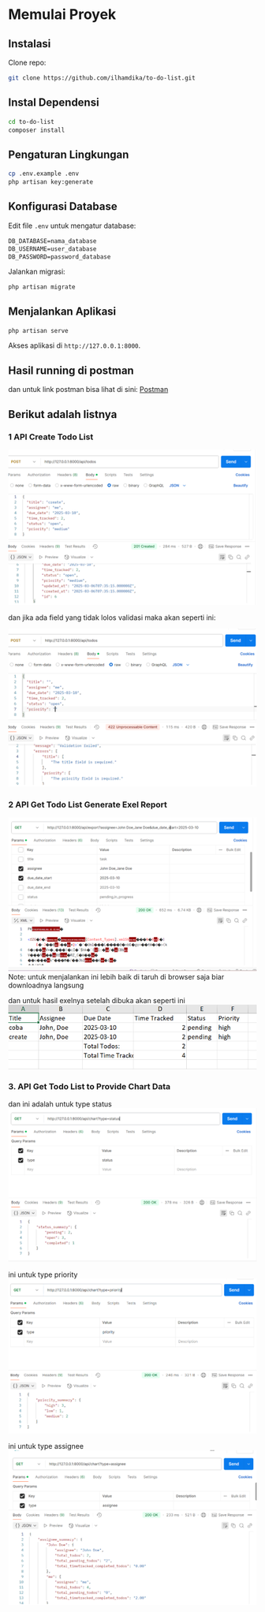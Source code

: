 # Memulai Proyek

## Instalasi

Clone repo:

```bash
git clone https://github.com/ilhamdika/to-do-list.git
```

## Instal Dependensi

```bash
cd to-do-list
composer install
```

## Pengaturan Lingkungan

```bash
cp .env.example .env
php artisan key:generate
```

## Konfigurasi Database

Edit file `.env` untuk mengatur database:

```plaintext
DB_DATABASE=nama_database
DB_USERNAME=user_database
DB_PASSWORD=password_database
```

Jalankan migrasi:

```bash
php artisan migrate
```

## Menjalankan Aplikasi

```bash
php artisan serve
```

Akses aplikasi di `http://127.0.0.1:8000`.

## Hasil running di postman

dan untuk link postman bisa lihat di sini:
<a href="https://documenter.getpostman.com/view/26658030/2sAYdmkT6t" target="_blank">Postman</a>

## Berikut adalah listnya

### 1️ API Create Todo List

![API Create Todo List](storage/imgDoc/gambar1.png)

dan jika ada field yang tidak lolos validasi maka akan seperti ini:

![API Create Todo List](storage/imgDoc/gambar1_validation.png)

### 2 API Get Todo List Generate Exel Report

![API Get Todo List Generate Exel Report](storage/imgDoc/gambar2.png)
Note: untuk menjalankan ini lebih baik di taruh di browser saja biar downloadnya langsung

dan untuk hasil exelnya setelah dibuka akan seperti ini
![API Get Todo List Generate Exel Report](storage/imgDoc/gambar2_exel.png)

### 3. API Get Todo List to Provide Chart Data

dan ini adalah untuk type status
![API Get Todo List to Provide Chart Data](storage/imgDoc/gambar3_chart_type_status.png)

ini untuk type priority
![API Get Todo List to Provide Chart Data](storage/imgDoc/gambar3_chart_type_priority.png)

ini untuk type assignee
![API Get Todo List to Provide Chart Data](storage/imgDoc/gambar3_chart_type_assignee.png)
